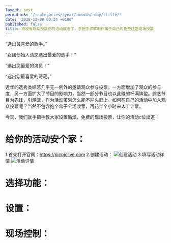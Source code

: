 ```yaml
---
layout: post
permalink: '/:categories/:year/:month/:day/:title/'
date: '2018-12-08 00:24 +0100'
published: false
title: 再没有观众投票你的活动就老了，手把手详解制作属于自己的免费炫酷现场投票
---
```

“选出最喜爱的歌手。”

“女团创始人请您选出最爱的选手！”

“选出您最爱的演员！”

“选出您最喜爱的奇葩。”

近年的选秀类综艺几乎无一例外的邀请观众参与投票。一方面增加了观众的参与度，另一方面扩大了节目的影响力，当然一部分节目也以此赚的杯满钵盈。综艺节目为先锋，引潮流，作为活动策划怎么能不迎头赶上。如何在自己的活动中加入观众投票呢？当然不包含抱个盒子全场收票，再花半个小时来人工计票。

今天，我们就手把手教大家设置酷炫，免费的现场投票，让你的活动c位出道：

# 给你的活动安个家：

1.首先打开官网：https://picpiclive.com
2.创建活动：
![创建活动]({{site.baseurl}}/uploads/download-9.png)
3.填写活动详情
![活动详情]({{site.baseurl}}/uploads/%E6%B4%BB%E5%8A%A8%E8%AF%A6%E6%83%85.png)

# 选择功能：

# 设置：

# 现场控制：
